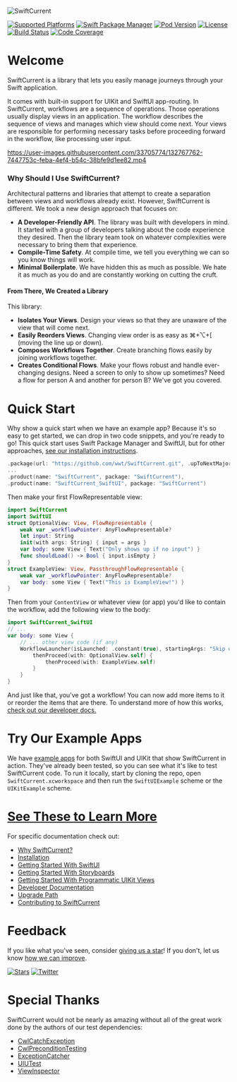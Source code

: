 ![SwiftCurrent](https://user-images.githubusercontent.com/79471462/131564417-6f4976f4-270c-41b3-bbe1-428528e2cc2c.png)

<!-- Library Information -->
[![Supported Platforms](https://img.shields.io/cocoapods/p/SwiftCurrent)](https://github.com/wwt/SwiftCurrent/security/policy)
[![Swift Package Manager](https://img.shields.io/badge/Swift_Package_Manager-supported-brightgreen)](https://wwt.github.io/SwiftCurrent/installation.html#swift-package-manager)
[![Pod Version](https://img.shields.io/cocoapods/v/SwiftCurrent.svg?style=popout)](https://wwt.github.io/SwiftCurrent/installation.html#cocoapods)
[![License](https://img.shields.io/github/license/wwt/SwiftCurrent)](https://github.com/wwt/SwiftCurrent/blob/main/LICENSE)
[![Build Status](https://github.com/wwt/SwiftCurrent/actions/workflows/CI.yml/badge.svg?branch=main)](https://github.com/wwt/SwiftCurrent/actions?query=branch%3Amain)
[![Code Coverage](https://codecov.io/gh/wwt/SwiftCurrent/branch/main/graph/badge.svg?token=04Q5KSHict)](https://codecov.io/gh/wwt/SwiftCurrent)


# Welcome

SwiftCurrent is a library that lets you easily manage journeys through your Swift application.

It comes with built-in support for UIKit and SwiftUI app-routing. In SwiftCurrent, workflows are a sequence of operations. Those operations usually display views in an application. The workflow describes the sequence of views and manages which view should come next. Your views are responsible for performing necessary tasks before proceeding forward in the workflow, like processing user input.

https://user-images.githubusercontent.com/33705774/132767762-7447753c-feba-4ef4-b54c-38bfe9d1ee82.mp4

### Why Should I Use SwiftCurrent?
Architectural patterns and libraries that attempt to create a separation between views and workflows already exist. However, SwiftCurrent is different. We took a new design approach that focuses on:

- **A Developer-Friendly API**. The library was built with developers in mind. It started with a group of developers talking about the code experience they desired. Then the library team took on whatever complexities were necessary to bring them that experience.
- **Compile-Time Safety**. At compile time, we tell you everything we can so you know things will work.
- **Minimal Boilerplate**. We have hidden this as much as possible. We hate it as much as you do and are constantly working on cutting the cruft.

#### From There, We Created a Library
This library:
- **Isolates Your Views**. Design your views so that they are unaware of the view that will come next.
- **Easily Reorders Views**. Changing view order is as easy as ⌘+⌥+\[ (moving the line up or down).
- **Composes Workflows Together**. Create branching flows easily by joining workflows together.
- **Creates Conditional Flows**. Make your flows robust and handle ever-changing designs. Need a screen to only to show up sometimes? Need a flow for person A and another for person B? We've got you covered.

# Quick Start
Why show a quick start when we have an example app? Because it's so easy to get started, we can drop in two code snippets, and you're ready to go! This quick start uses Swift Package Manager and SwiftUI, but for other approaches, [see our installation instructions](https://wwt.github.io/SwiftCurrent/installation.html).

```swift
.package(url: "https://github.com/wwt/SwiftCurrent.git", .upToNextMajor(from: "4.5.0")),
...
.product(name: "SwiftCurrent", package: "SwiftCurrent"),
.product(name: "SwiftCurrent_SwiftUI", package: "SwiftCurrent")
```
Then make your first FlowRepresentable view:
```swift
import SwiftCurrent
import SwiftUI
struct OptionalView: View, FlowRepresentable {
    weak var _workflowPointer: AnyFlowRepresentable?
    let input: String
    init(with args: String) { input = args }
    var body: some View { Text("Only shows up if no input") }
    func shouldLoad() -> Bool { input.isEmpty }
}
struct ExampleView: View, PassthroughFlowRepresentable {
    weak var _workflowPointer: AnyFlowRepresentable?
    var body: some View { Text("This is ExampleView!") }
}
```
Then from your `ContentView` or whatever view (or app) you'd like to contain the workflow, add the following view to the body: 
```swift
import SwiftCurrent_SwiftUI
// ...
var body: some View { 
    // ... other view code (if any)
    WorkflowLauncher(isLaunched: .constant(true), startingArgs: "Skip optional screen") {
        thenProceed(with: OptionalView.self) {
            thenProceed(with: ExampleView.self)
        }
    }
}
```

And just like that, you've got a workflow! You can now add more items to it or reorder the items that are there. To understand more of how this works, [check out our developer docs.](https://wwt.github.io/SwiftCurrent/How%20to%20use%20SwiftCurrent%20with%20SwiftUI.html)

# Try Our Example Apps
We have [example apps](https://github.com/wwt/SwiftCurrent/tree/main/ExampleApps) for both SwiftUI and UIKit that show SwiftCurrent in action. They've already been tested, so you can see what it's like to test SwiftCurrent code. To run it locally, start by cloning the repo, open `SwiftCurrent.xcworkspace` and then run the `SwiftUIExample` scheme or the `UIKitExample` scheme. 

# [See These to Learn More](https://wwt.github.io/SwiftCurrent/Creating%20Workflows.html)
For specific documentation check out:
- [Why SwiftCurrent?](https://wwt.github.io/SwiftCurrent/why-this-library.html)
- [Installation](https://wwt.github.io/SwiftCurrent/installation.html)
- [Getting Started With SwiftUI](https://wwt.github.io/SwiftCurrent/getting-started-with-swiftui.html)
- [Getting Started With Storyboards](https://wwt.github.io/SwiftCurrent/using-storyboards.html)
- [Getting Started With Programmatic UIKit Views](https://wwt.github.io/SwiftCurrent/using-programmatic-views.html)
- [Developer Documentation](https://wwt.github.io/SwiftCurrent/index.html)
- [Upgrade Path](https://github.com/wwt/SwiftCurrent/blob/main/.github/UPGRADE_PATH.md)
- [Contributing to SwiftCurrent](https://github.com/wwt/SwiftCurrent/blob/main/.github/CONTRIBUTING.md)

# Feedback

If you like what you've seen, consider [giving us a star](https://github.com/wwt/SwiftCurrent/stargazers)! If you don't, let us know [how we can improve](https://github.com/wwt/SwiftCurrent/discussions/new).

<!-- Social Media -->
[![Stars](https://img.shields.io/github/stars/wwt/SwiftCurrent?style=social)](https://github.com/wwt/SwiftCurrent/stargazers)
[![Twitter](https://img.shields.io/twitter/url?style=social&url=https%3A%2F%2Ftwitter.com%2FSwiftCurrentWWT)](https://twitter.com/SwiftCurrentWWT)

# Special Thanks

SwiftCurrent would not be nearly as amazing without all of the great work done by the authors of our test dependencies:

- [CwlCatchException](https://github.com/mattgallagher/CwlCatchException)
- [CwlPreconditionTesting](https://github.com/mattgallagher/CwlPreconditionTesting)
- [ExceptionCatcher](https://github.com/sindresorhus/ExceptionCatcher)
- [UIUTest](https://github.com/nallick/UIUTest)
- [ViewInspector](https://github.com/nalexn/ViewInspector)
